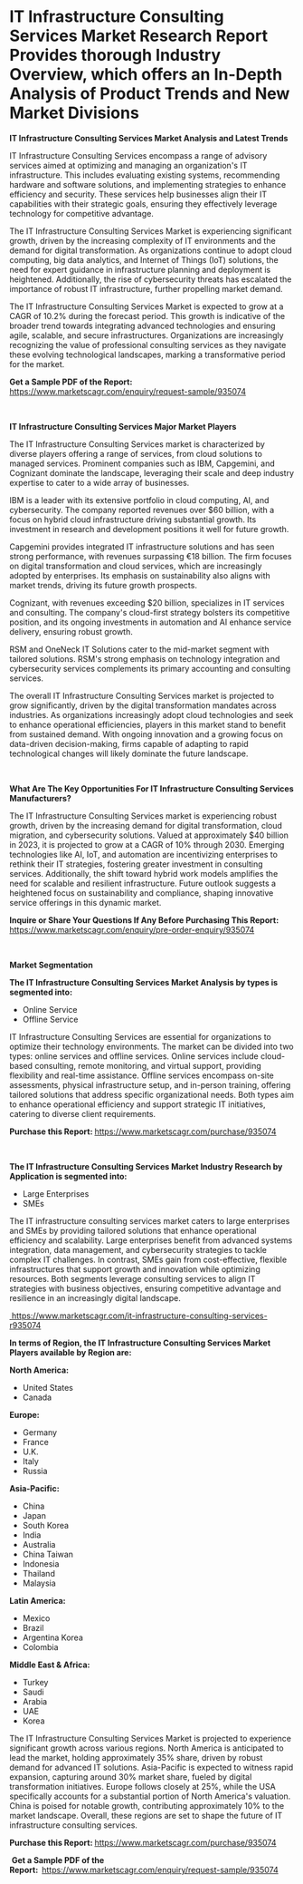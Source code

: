 <p><h1>IT Infrastructure Consulting Services Market Research Report Provides thorough Industry Overview, which offers an In-Depth Analysis of Product Trends and New Market Divisions</h1></p><p><strong>IT Infrastructure Consulting Services Market Analysis and Latest Trends</strong></p>
<p><p>IT Infrastructure Consulting Services encompass a range of advisory services aimed at optimizing and managing an organization's IT infrastructure. This includes evaluating existing systems, recommending hardware and software solutions, and implementing strategies to enhance efficiency and security. These services help businesses align their IT capabilities with their strategic goals, ensuring they effectively leverage technology for competitive advantage.</p><p>The IT Infrastructure Consulting Services Market is experiencing significant growth, driven by the increasing complexity of IT environments and the demand for digital transformation. As organizations continue to adopt cloud computing, big data analytics, and Internet of Things (IoT) solutions, the need for expert guidance in infrastructure planning and deployment is heightened. Additionally, the rise of cybersecurity threats has escalated the importance of robust IT infrastructure, further propelling market demand.</p><p>The IT Infrastructure Consulting Services Market is expected to grow at a CAGR of 10.2% during the forecast period. This growth is indicative of the broader trend towards integrating advanced technologies and ensuring agile, scalable, and secure infrastructures. Organizations are increasingly recognizing the value of professional consulting services as they navigate these evolving technological landscapes, marking a transformative period for the market.</p></p>
<p><strong>Get a Sample PDF of the Report:&nbsp;</strong> <a href="https://www.marketscagr.com/enquiry/request-sample/935074?utm_campaign=3700&utm_medium=2&utm_source=Github&utm_content=ia&utm_term=18042025&utm_id=it-infrastructure-consulting-services">https://www.marketscagr.com/enquiry/request-sample/935074</a></p>
<p>&nbsp;</p>
<p><strong>IT Infrastructure Consulting Services Major Market Players</strong></p>
<p><p>The IT Infrastructure Consulting Services market is characterized by diverse players offering a range of services, from cloud solutions to managed services. Prominent companies such as IBM, Capgemini, and Cognizant dominate the landscape, leveraging their scale and deep industry expertise to cater to a wide array of businesses.</p><p>IBM is a leader with its extensive portfolio in cloud computing, AI, and cybersecurity. The company reported revenues over $60 billion, with a focus on hybrid cloud infrastructure driving substantial growth. Its investment in research and development positions it well for future growth.</p><p>Capgemini provides integrated IT infrastructure solutions and has seen strong performance, with revenues surpassing €18 billion. The firm focuses on digital transformation and cloud services, which are increasingly adopted by enterprises. Its emphasis on sustainability also aligns with market trends, driving its future growth prospects.</p><p>Cognizant, with revenues exceeding $20 billion, specializes in IT services and consulting. The company's cloud-first strategy bolsters its competitive position, and its ongoing investments in automation and AI enhance service delivery, ensuring robust growth.</p><p>RSM and OneNeck IT Solutions cater to the mid-market segment with tailored solutions. RSM's strong emphasis on technology integration and cybersecurity services complements its primary accounting and consulting services.</p><p>The overall IT Infrastructure Consulting Services market is projected to grow significantly, driven by the digital transformation mandates across industries. As organizations increasingly adopt cloud technologies and seek to enhance operational efficiencies, players in this market stand to benefit from sustained demand. With ongoing innovation and a growing focus on data-driven decision-making, firms capable of adapting to rapid technological changes will likely dominate the future landscape.</p></p>
<p>&nbsp;</p>
<p><strong>What Are The Key Opportunities For IT Infrastructure Consulting Services Manufacturers?</strong></p>
<p><p>The IT Infrastructure Consulting Services market is experiencing robust growth, driven by the increasing demand for digital transformation, cloud migration, and cybersecurity solutions. Valued at approximately $40 billion in 2023, it is projected to grow at a CAGR of 10% through 2030. Emerging technologies like AI, IoT, and automation are incentivizing enterprises to rethink their IT strategies, fostering greater investment in consulting services. Additionally, the shift toward hybrid work models amplifies the need for scalable and resilient infrastructure. Future outlook suggests a heightened focus on sustainability and compliance, shaping innovative service offerings in this dynamic market.</p></p>
<p><strong>Inquire or Share Your Questions If Any Before Purchasing This Report:</strong> <a href="https://www.marketscagr.com/enquiry/pre-order-enquiry/935074?utm_campaign=3700&utm_medium=2&utm_source=Github&utm_content=ia&utm_term=18042025&utm_id=it-infrastructure-consulting-services">https://www.marketscagr.com/enquiry/pre-order-enquiry/935074</a></p>
<p>&nbsp;</p>
<p><strong>Market Segmentation</strong></p>
<p><strong>The IT Infrastructure Consulting Services Market Analysis by types is segmented into:</strong></p>
<p><ul><li>Online Service</li><li>Offline Service</li></ul></p>
<p><p>IT Infrastructure Consulting Services are essential for organizations to optimize their technology environments. The market can be divided into two types: online services and offline services. Online services include cloud-based consulting, remote monitoring, and virtual support, providing flexibility and real-time assistance. Offline services encompass on-site assessments, physical infrastructure setup, and in-person training, offering tailored solutions that address specific organizational needs. Both types aim to enhance operational efficiency and support strategic IT initiatives, catering to diverse client requirements.</p></p>
<p><strong>Purchase this Report:&nbsp;</strong><a href="https://www.marketscagr.com/purchase/935074?utm_campaign=3700&utm_medium=2&utm_source=Github&utm_content=ia&utm_term=18042025&utm_id=it-infrastructure-consulting-services">https://www.marketscagr.com/purchase/935074</a></p>
<p>&nbsp;</p>
<p><strong>The IT Infrastructure Consulting Services Market Industry Research by Application is segmented into:</strong></p>
<p><ul><li>Large Enterprises</li><li>SMEs</li></ul></p>
<p><p>The IT infrastructure consulting services market caters to large enterprises and SMEs by providing tailored solutions that enhance operational efficiency and scalability. Large enterprises benefit from advanced systems integration, data management, and cybersecurity strategies to tackle complex IT challenges. In contrast, SMEs gain from cost-effective, flexible infrastructures that support growth and innovation while optimizing resources. Both segments leverage consulting services to align IT strategies with business objectives, ensuring competitive advantage and resilience in an increasingly digital landscape.</p></p>
<p><a href="https://www.marketscagr.com/it-infrastructure-consulting-services-r935074?utm_campaign=3700&utm_medium=2&utm_source=Github&utm_content=ia&utm_term=18042025&utm_id=it-infrastructure-consulting-services">&nbsp;https://www.marketscagr.com/it-infrastructure-consulting-services-r935074</a></p>
<p><strong>In terms of Region, the IT Infrastructure Consulting Services Market Players available by Region are:</strong></p>
<p>
    <p> <strong> North America: </strong>
        <ul>
            <li>United States</li>
            <li>Canada</li>
        </ul>
        </p> 
    <p> <strong> Europe: </strong>
        <ul>
            <li>Germany</li>
            <li>France</li>
            <li>U.K.</li>
            <li>Italy</li>
            <li>Russia</li>
        </ul>
        </p> 
    <p> <strong> Asia-Pacific: </strong>
        <ul>
            <li>China</li>
            <li>Japan</li>
            <li>South Korea</li>
            <li>India</li>
            <li>Australia</li>
            <li>China Taiwan</li>
            <li>Indonesia</li>
            <li>Thailand</li>
            <li>Malaysia</li>
        </ul>
        </p> 
    <p> <strong> Latin America: </strong>
        <ul>
            <li>Mexico</li>
            <li>Brazil</li>
            <li>Argentina Korea</li>
            <li>Colombia</li>
        </ul>
        </p> 
    <p> <strong> Middle East & Africa: </strong>
        <ul>
            <li>Turkey</li>
            <li>Saudi</li>
            <li>Arabia</li>
            <li>UAE</li>
            <li>Korea</li>
        </ul>
    </p>
    </p>
<p><p>The IT Infrastructure Consulting Services Market is projected to experience significant growth across various regions. North America is anticipated to lead the market, holding approximately 35% share, driven by robust demand for advanced IT solutions. Asia-Pacific is expected to witness rapid expansion, capturing around 30% market share, fueled by digital transformation initiatives. Europe follows closely at 25%, while the USA specifically accounts for a substantial portion of North America's valuation. China is poised for notable growth, contributing approximately 10% to the market landscape. Overall, these regions are set to shape the future of IT infrastructure consulting services.</p></p>
<p><strong>Purchase this Report: </strong><a href="https://www.marketscagr.com/purchase/935074?utm_campaign=3700&utm_medium=2&utm_source=Github&utm_content=ia&utm_term=18042025&utm_id=it-infrastructure-consulting-services">https://www.marketscagr.com/purchase/935074</a></p>
<p>&nbsp;<strong>Get a Sample PDF of the Report:&nbsp;&nbsp;</strong><a href="https://www.marketscagr.com/enquiry/request-sample/935074?utm_campaign=3700&utm_medium=2&utm_source=Github&utm_content=ia&utm_term=18042025&utm_id=it-infrastructure-consulting-services">https://www.marketscagr.com/enquiry/request-sample/935074</a></p>
<p><strong></strong></p>
<p><p></p><p></p><p></p></p>